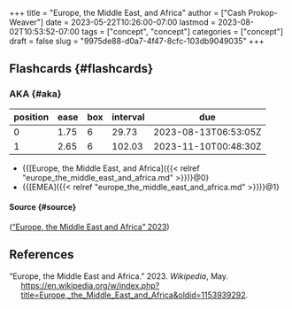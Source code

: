 +++
title = "Europe, the Middle East, and Africa"
author = ["Cash Prokop-Weaver"]
date = 2023-05-22T10:26:00-07:00
lastmod = 2023-08-02T10:53:52-07:00
tags = ["concept", "concept"]
categories = ["concept"]
draft = false
slug = "9975de88-d0a7-4f47-8cfc-103db9049035"
+++

## Flashcards {#flashcards}


### AKA {#aka}

| position | ease | box | interval | due                  |
|----------|------|-----|----------|----------------------|
| 0        | 1.75 | 6   | 29.73    | 2023-08-13T06:53:05Z |
| 1        | 2.65 | 6   | 102.03   | 2023-11-10T00:48:30Z |

-   {{[Europe, the Middle East, and Africa]({{< relref "europe_the_middle_east_and_africa.md" >}})}@0}
-   {{[EMEA]({{< relref "europe_the_middle_east_and_africa.md" >}})}@1}


#### Source {#source}

(<a href="#citeproc_bib_item_1">“Europe, the Middle East and Africa” 2023</a>)

## References

<style>.csl-entry{text-indent: -1.5em; margin-left: 1.5em;}</style><div class="csl-bib-body">
  <div class="csl-entry"><a id="citeproc_bib_item_1"></a>“Europe, the Middle East and Africa.” 2023. <i>Wikipedia</i>, May. <a href="https://en.wikipedia.org/w/index.php?title=Europe,_the_Middle_East_and_Africa&oldid=1153939292">https://en.wikipedia.org/w/index.php?title=Europe,_the_Middle_East_and_Africa&#38;oldid=1153939292</a>.</div>
</div>
